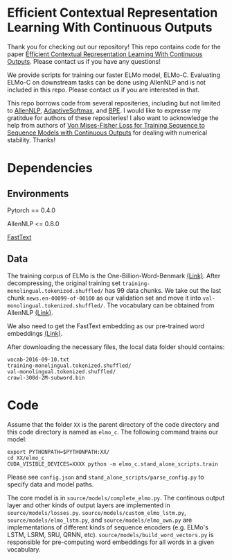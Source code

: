 # Efficient Contextual Representation Learning With Continuous Outputs
Thank you for checking out our repository! This repo contains code for the paper [Efficient Contextual Representation Learning With Continuous Outputs](https://transacl.org/ojs/index.php/tacl/article/view/1766). Please contact us if you have any questions!

We provide scripts for training our faster ELMo model, ELMo-C. Evaluating ELMo-C on downstream tasks can be done using AllenNLP and is not included in this repo. Please contact us if you are interested in that.

This repo borrows code from several repositeries, including but not limited to [AllenNLP](https://github.com/allenai/allennlp), [AdaptiveSoftmax](https://github.com/rosinality/adaptive-softmax-pytorch), and [BPE](https://github.com/rsennrich/subword-nmt). I would like to expresse my gratitdue for authors of these repositeries! I also want to acknowledge the help from authors of [Von Mises-Fisher Loss for Training Sequence to Sequence Models with Continuous Outputs](https://arxiv.org/pdf/1812.04616.pdf) for dealing with numerical stability. Thanks!

# Dependencies

## Environments

Pytorch == 0.4.0

AllenNLP <= 0.8.0

[FastText](https://fasttext.cc/)

## Data

The training corpus of ELMo is the One-Billion-Word-Benmark [(Link)](http://www.statmt.org/lm-benchmark/1-billion-word-language-modeling-benchmark-r13output.tar.gz). After decompressing, the original training set `training-monolingual.tokenized.shuffled/` has 99 data chunks. We take out the last chunk `news.en-00099-of-00100` as our validation set and move it into `val-monolingual.tokenized.shuffled/`. The vocabulary can be obtained from AllenNLP [(Link)](https://allennlp.s3.amazonaws.com/models/elmo/vocab-2016-09-10.txt).

We also need to get the FastText embedding as our pre-trained word embeddings [(Link)](https://dl.fbaipublicfiles.com/fasttext/vectors-english/crawl-300d-2M-subword.zip).

After downloading the necessary files, the local data folder should contains: 
```
vocab-2016-09-10.txt
training-monolingual.tokenized.shuffled/
val-monolingual.tokenized.shuffled/
crawl-300d-2M-subword.bin
```

# Code

Assume that the folder `XX` is the parent directory of the code directory and this code directory is named as `elmo_c`. The following command trains our model:
```
export PYTHONPATH=$PYTHONPATH:XX/
cd XX/elmo_c
CUDA_VISIBLE_DEVICES=XXXX python -m elmo_c.stand_alone_scripts.train
```

Please see `config.json` and `stand_alone_scripts/parse_config.py` to specify data and model paths. 

The core model is in `source/models/complete_elmo.py`. The continous output layer and other kinds of output layers are implemented in `source/models/losses.py`. `source/models/custom_elmo_lstm.py`, `source/models/elmo_lstm.py`, and `source/models/elmo_own.py` are implementations of different kinds of sequence encoders (e.g. ELMo's LSTM, LSRM, SRU, QRNN, etc). `source/models/build_word_vectors.py` is responsible for pre-computing word embeddings for all words in a given vocabulary.
